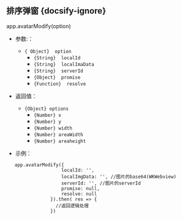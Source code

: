##  排序弹窗 {docsify-ignore}
app.avatarModify(option)


* 参数:：
  * ``{ Object}  option ``
    * ``{String}  localId``
    * ``{String}  localImaData``
    * ``{String}  serverId``
    * ``{Object}  promise``
    * ``{Function}  resolve``
 

* 返回值：
    * ``{Object} options``
      * ``{Number} x``
      * ``{Number} y``
      * ``{Number} width``
      * ``{Number} areaWidth``
      * ``{Number} areaheight``
 
* 示例：
```
   app.avatarModify({
                    localId: '',
                    localImgData: '', //图片的base64(WKWebview)
                    serverId: '', //图片的serverId
                    promise: null,
                    resolve: null
                }).then( res => {
                  //返回逻辑处理
                })
``````